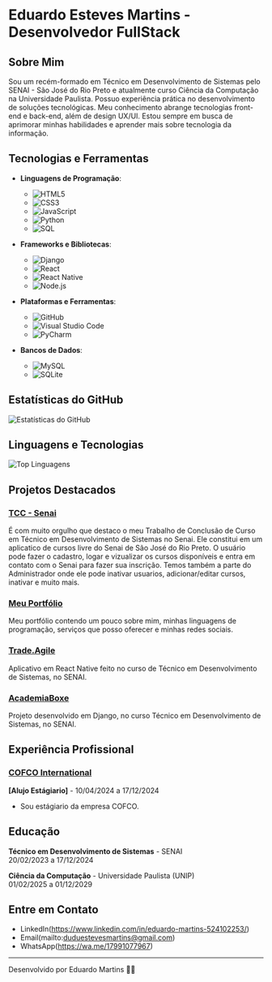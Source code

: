 # Eduardo Esteves Martins - Desenvolvedor FullStack

## Sobre Mim

Sou um recém-formado em Técnico em Desenvolvimento de Sistemas pelo SENAI - São José do Rio Preto e atualmente curso Ciência da Computação na Universidade Paulista. Possuo experiência prática no desenvolvimento de soluções tecnológicas. Meu conhecimento abrange tecnologias front-end e back-end, além de design UX/UI. Estou sempre em busca de aprimorar minhas habilidades e aprender mais sobre tecnologia da informação.


## Tecnologias e Ferramentas

- **Linguagens de Programação**:
  - ![HTML5](https://img.shields.io/badge/-HTML5-E34F26?style=for-the-badge&logo=html5&logoColor=white)
  - ![CSS3](https://img.shields.io/badge/-CSS3-1572B6?style=for-the-badge&logo=css3&logoColor=white)
  - ![JavaScript](https://img.shields.io/badge/-JavaScript-F7DF1E?style=for-the-badge&logo=javascript&logoColor=black)
  - ![Python](https://img.shields.io/badge/-Python-3776AB?style=for-the-badge&logo=python&logoColor=white)
  - ![SQL](https://img.shields.io/badge/-SQL-003B57?style=for-the-badge&logo=sqlite&logoColor=white)

- **Frameworks e Bibliotecas**:
  - ![Django](https://img.shields.io/badge/-Django-092E20?style=for-the-badge&logo=django&logoColor=white)
  - ![React](https://img.shields.io/badge/-React-61DAFB?style=for-the-badge&logo=react&logoColor=black)
  - ![React Native](https://img.shields.io/badge/-React%20Native-61DAFB?style=for-the-badge&logo=react&logoColor=black)
  - ![Node.js](https://img.shields.io/badge/-Node.js-339933?style=for-the-badge&logo=node.js&logoColor=white)

- **Plataformas e Ferramentas**:
  - ![GitHub](https://img.shields.io/badge/-GitHub-181717?style=for-the-badge&logo=github&logoColor=white)
  - ![Visual Studio Code](https://img.shields.io/badge/-Visual%20Studio%20Code-007ACC?style=for-the-badge&logo=visual-studio-code&logoColor=white)
  - ![PyCharm](https://img.shields.io/badge/-PyCharm-000000?style=for-the-badge&logo=pycharm&logoColor=white)

- **Bancos de Dados**:
  - ![MySQL](https://img.shields.io/badge/-MySQL-4479A1?style=for-the-badge&logo=mysql&logoColor=white)
  - ![SQLite](https://img.shields.io/badge/-SQLite-003B57?style=for-the-badge&logo=sqlite&logoColor=white)
## Estatísticas do GitHub

![Estatísticas do GitHub](https://github-readme-stats.vercel.app/api?username=duMartinss&show_icons=true&hide_title=true&count_private=true&include_all_commits=true&hide=prs&theme=dark)

## Linguagens e Tecnologias

![Top Linguagens](https://github-readme-stats.vercel.app/api/top-langs/?username=duMartinss&layout=compact&theme=dark)

## Projetos Destacados

### [TCC - Senai](https://github.com/duMartinss/TCC)
É com muito orgulho que destaco o meu Trabalho de Conclusão de Curso em Técnico em Desenvolvimento de Sistemas no Senai. Ele constitui em um aplicatico de cursos livre do Senai de São José do Rio Preto. O usuário pode fazer o cadastro, logar e vizualizar os cursos disponíveis e entra em contato com o Senai para fazer sua inscrição. Temos também a parte do Administrador onde ele pode inativar usuarios, adicionar/editar cursos, inativar e muito mais.

### [Meu Portfólio](https://dumartinss.github.io/Meu-Portfolio/)
Meu portfólio contendo um pouco sobre mim, minhas linguagens de programação, serviços que posso oferecer e minhas redes sociais.

### [Trade.Agile](https://github.com/duMartinss/tradeAgile)
Aplicativo em React Native feito no curso de Técnico em Desenvolvimento de Sistemas, no SENAI.

### [AcademiaBoxe](https://github.com/duMartinss/Django-Senai)
Projeto desenvolvido em Django, no curso Técnico em Desenvolvimento de Sistemas, no SENAI.


## Experiência Profissional

### [COFCO International](https://br.cofcointernational.com/)
**[Alujo Estágiario]** - 10/04/2024 a 17/12/2024

- Sou estágiario da empresa COFCO.

## Educação

**Técnico em Desenvolvimento de Sistemas** - SENAI  
20/02/2023 a 17/12/2024

**Ciência da Computação** - Universidade Paulista (UNIP)  
01/02/2025 a 01/12/2029

## Entre em Contato

- LinkedIn(https://www.linkedin.com/in/eduardo-martins-524102253/)
- Email(mailto:duduestevesmartins@gmail.com)
- WhatsApp(https://wa.me/17991077967)

---

Desenvolvido por Eduardo Martins 🧑‍💻
